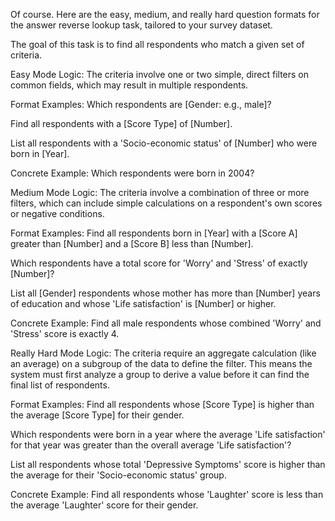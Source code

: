 Of course. Here are the easy, medium, and really hard question formats for the answer reverse lookup task, tailored to your survey dataset.

The goal of this task is to find all respondents who match a given set of criteria.

Easy Mode
Logic: The criteria involve one or two simple, direct filters on common fields, which may result in multiple respondents.

Format Examples:
Which respondents are [Gender: e.g., male]?

Find all respondents with a [Score Type] of [Number].

List all respondents with a 'Socio-economic status' of [Number] who were born in [Year].

Concrete Example:
Which respondents were born in 2004?

Medium Mode
Logic: The criteria involve a combination of three or more filters, which can include simple calculations on a respondent's own scores or negative conditions.

Format Examples:
Find all respondents born in [Year] with a [Score A] greater than [Number] and a [Score B] less than [Number].

Which respondents have a total score for 'Worry' and 'Stress' of exactly [Number]?

List all [Gender] respondents whose mother has more than [Number] years of education and whose 'Life satisfaction' is [Number] or higher.

Concrete Example:
Find all male respondents whose combined 'Worry' and 'Stress' score is exactly 4.

Really Hard Mode
Logic: The criteria require an aggregate calculation (like an average) on a subgroup of the data to define the filter. This means the system must first analyze a group to derive a value before it can find the final list of respondents.

Format Examples:
Find all respondents whose [Score Type] is higher than the average [Score Type] for their gender.

Which respondents were born in a year where the average 'Life satisfaction' for that year was greater than the overall average 'Life satisfaction'?

List all respondents whose total 'Depressive Symptoms' score is higher than the average for their 'Socio-economic status' group.

Concrete Example:
Find all respondents whose 'Laughter' score is less than the average 'Laughter' score for their gender.